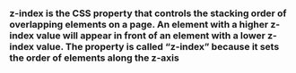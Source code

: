 <h3>z-index is the CSS property that controls the stacking order of overlapping elements on a page. 
An element with a higher z-index value will appear in front of an element with a lower z-index value.
The property is called “z-index” because it sets the order of elements along the z-axis</h3>
